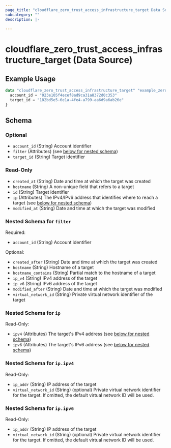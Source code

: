```yaml
---
page_title: "cloudflare_zero_trust_access_infrastructure_target Data Source - Cloudflare"
subcategory: ""
description: |-
  
---
```


# cloudflare_zero_trust_access_infrastructure_target (Data Source)



## Example Usage

```terraform
data "cloudflare_zero_trust_access_infrastructure_target" "example_zero_trust_access_infrastructure_target" {
  account_id = "023e105f4ecef8ad9ca31a8372d0c353"
  target_id = "182bd5e5-6e1a-4fe4-a799-aa6d9a6ab26e"
}
```

<!-- schema generated by tfplugindocs -->
## Schema

### Optional

- `account_id` (String) Account identifier
- `filter` (Attributes) (see [below for nested schema](#nestedatt--filter))
- `target_id` (String) Target identifier

### Read-Only

- `created_at` (String) Date and time at which the target was created
- `hostname` (String) A non-unique field that refers to a target
- `id` (String) Target identifier
- `ip` (Attributes) The IPv4/IPv6 address that identifies where to reach a target (see [below for nested schema](#nestedatt--ip))
- `modified_at` (String) Date and time at which the target was modified

<a id="nestedatt--filter"></a>
### Nested Schema for `filter`

Required:

- `account_id` (String) Account identifier

Optional:

- `created_after` (String) Date and time at which the target was created
- `hostname` (String) Hostname of a target
- `hostname_contains` (String) Partial match to the hostname of a target
- `ip_v4` (String) IPv4 address of the target
- `ip_v6` (String) IPv6 address of the target
- `modified_after` (String) Date and time at which the target was modified
- `virtual_network_id` (String) Private virtual network identifier of the target


<a id="nestedatt--ip"></a>
### Nested Schema for `ip`

Read-Only:

- `ipv4` (Attributes) The target's IPv4 address (see [below for nested schema](#nestedatt--ip--ipv4))
- `ipv6` (Attributes) The target's IPv6 address (see [below for nested schema](#nestedatt--ip--ipv6))

<a id="nestedatt--ip--ipv4"></a>
### Nested Schema for `ip.ipv4`

Read-Only:

- `ip_addr` (String) IP address of the target
- `virtual_network_id` (String) (optional) Private virtual network identifier for the target. If omitted, the default virtual network ID will be used.


<a id="nestedatt--ip--ipv6"></a>
### Nested Schema for `ip.ipv6`

Read-Only:

- `ip_addr` (String) IP address of the target
- `virtual_network_id` (String) (optional) Private virtual network identifier for the target. If omitted, the default virtual network ID will be used.


